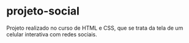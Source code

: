 # projeto-social
Projeto realizado no curso de HTML e CSS, que se trata da tela de um celular interativa com redes sociais.
